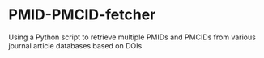 # PMID-PMCID-fetcher
Using a Python script to retrieve multiple PMIDs and PMCIDs from various journal article databases based on DOIs
